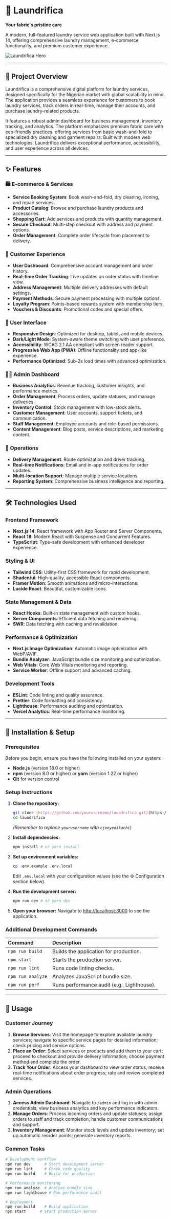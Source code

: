 # 🧺 **Laundrifica**

**Your fabric's pristine care**

A modern, full-featured laundry service web application built with Next.js 14, offering comprehensive laundry management, e-commerce functionality, and premium customer experience.

![Laundrifica Hero](public/images/hero/laundry-service-hero.png)

---

## 🚀 Project Overview

Laundrifica is a comprehensive digital platform for laundry services, designed specifically for the Nigerian market with global scalability in mind. The application provides a seamless experience for customers to book laundry services, track orders in real-time, manage their accounts, and purchase laundry-related products.

It features a robust admin dashboard for business management, inventory tracking, and analytics. The platform emphasizes premium fabric care with eco-friendly practices, offering services from basic wash-and-fold to specialized dry cleaning and garment repairs. Built with modern web technologies, Laundrifica delivers exceptional performance, accessibility, and user experience across all devices.

---

## ✨ Features

### 🛍️ E-commerce & Services

* **Service Booking System**: Book wash-and-fold, dry cleaning, ironing, and repair services.
* **Product Catalog**: Browse and purchase laundry products and accessories.
* **Shopping Cart**: Add services and products with quantity management.
* **Secure Checkout**: Multi-step checkout with address and payment options.
* **Order Management**: Complete order lifecycle from placement to delivery.

### 📱 Customer Experience

* **User Dashboard**: Comprehensive account management and order history.
* **Real-time Order Tracking**: Live updates on order status with timeline view.
* **Address Management**: Multiple delivery addresses with default settings.
* **Payment Methods**: Secure payment processing with multiple options.
* **Loyalty Program**: Points-based rewards system with membership tiers.
* **Vouchers & Discounts**: Promotional codes and special offers.

### 🎨 User Interface

* **Responsive Design**: Optimized for desktop, tablet, and mobile devices.
* **Dark/Light Mode**: System-aware theme switching with user preference.
* **Accessibility**: WCAG 2.1 AA compliant with screen reader support.
* **Progressive Web App (PWA)**: Offline functionality and app-like experience.
* **Performance Optimized**: Sub-2s load times with advanced optimization.

### 👨‍💼 Admin Dashboard

* **Business Analytics**: Revenue tracking, customer insights, and performance metrics.
* **Order Management**: Process orders, update statuses, and manage deliveries.
* **Inventory Control**: Stock management with low-stock alerts.
* **Customer Management**: User accounts, support tickets, and communication.
* **Staff Management**: Employee accounts and role-based permissions.
* **Content Management**: Blog posts, service descriptions, and marketing content.

### 🚚 Operations

* **Delivery Management**: Route optimization and driver tracking.
* **Real-time Notifications**: Email and in-app notifications for order updates.
* **Multi-location Support**: Manage multiple service locations.
* **Reporting System**: Comprehensive business intelligence and reporting.

---

## 🛠️ Technologies Used

### Frontend Framework

* **Next.js 14**: React framework with App Router and Server Components.
* **React 18**: Modern React with Suspense and Concurrent Features.
* **TypeScript**: Type-safe development with enhanced developer experience.

### Styling & UI

* **Tailwind CSS**: Utility-first CSS framework for rapid development.
* **Shadcn/ui**: High-quality, accessible React components.
* **Framer Motion**: Smooth animations and micro-interactions.
* **Lucide React**: Beautiful, customizable icons.

### State Management & Data

* **React Hooks**: Built-in state management with custom hooks.
* **Server Components**: Efficient data fetching and rendering.
* **SWR**: Data fetching with caching and revalidation.

### Performance & Optimization

* **Next.js Image Optimization**: Automatic image optimization with WebP/AVIF.
* **Bundle Analyzer**: JavaScript bundle size monitoring and optimization.
* **Web Vitals**: Core Web Vitals monitoring and reporting.
* **Service Worker**: Offline support and advanced caching.

### Development Tools

* **ESLint**: Code linting and quality assurance.
* **Prettier**: Code formatting and consistency.
* **Lighthouse**: Performance auditing and optimization.
* **Vercel Analytics**: Real-time performance monitoring.

---

## 🚀 Installation & Setup

### Prerequisites

Before you begin, ensure you have the following installed on your system:

* **Node.js** (version 18.0 or higher)
* **npm** (version 8.0 or higher) or **yarn** (version 1.22 or higher)
* **Git** for version control

### Setup Instructions

1.  **Clone the repository:**
    ```bash
    git clone [https://github.com/yourusername/laundrifica.git](https://github.com/yourusername/laundrifica.git)
    cd laundrifica
    ```
    *(Remember to replace `yourusername` with `cjonyedikachi`)*

2.  **Install dependencies:**
    ```bash
    npm install # or yarn install
    ```

3.  **Set up environment variables:**
    ```bash
    cp .env.example .env.local
    ```
    Edit `.env.local` with your configuration values (see the ⚙️ Configuration section below).

4.  **Run the development server:**
    ```bash
    npm run dev # or yarn dev
    ```

5.  **Open your browser:**
    Navigate to [http://localhost:3000](http://localhost:3000) to see the application.

### Additional Development Commands

| Command           | Description                                    |
| :---------------- | :--------------------------------------------- |
| `npm run build`   | Builds the application for production.         |
| `npm start`       | Starts the production server.                  |
| `npm run lint`    | Runs code linting checks.                      |
| `npm run analyze` | Analyzes JavaScript bundle size.               |
| `npm run perf`    | Runs performance audit (e.g., Lighthouse).     |

---

## 📖 Usage

### Customer Journey

1.  **Browse Services**: Visit the homepage to explore available laundry services; navigate to specific service pages for detailed information; check pricing and service options.
2.  **Place an Order**: Select services or products and add them to your cart; proceed to checkout and provide delivery information; choose payment method and complete the order.
3.  **Track Your Order**: Access your dashboard to view order status; receive real-time notifications about order progress; rate and review completed services.

### Admin Operations

1.  **Access Admin Dashboard**: Navigate to `/admin` and log in with admin credentials; view business analytics and key performance indicators.
2.  **Manage Orders**: Process incoming orders and update statuses; assign orders to staff and track completion; handle customer communications and support.
3.  **Inventory Management**: Monitor stock levels and update inventory; set up automatic reorder points; generate inventory reports.

### Common Tasks

```bash
# Development workflow
npm run dev      # Start development server
npm run lint     # Check code quality
npm run build    # Build for production

# Performance monitoring
npm run analyze  # Analyze bundle size
npm run lighthouse # Run performance audit

# Deployment
npm run build    # Build application
npm start      # Start production server
